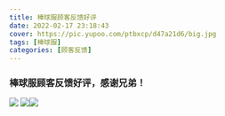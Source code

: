 ```yaml
---
title: 棒球服顾客反馈好评
date: 2022-02-17 23:18:43
cover: https://pic.yupoo.com/ptbxcp/d47a21d6/big.jpg
tags: [棒球服]
categories: [顾客反馈]
---
```


###  棒球服顾客反馈好评，感谢兄弟！
![](https://pic.yupoo.com/ptbxcp/e863617f/e6648732.jpg)
![](https://pic.yupoo.com/ptbxcp/2488c078/85d385b3.jpg)![](https://pic.yupoo.com/ptbxcp/d47a21d6/b2053e3e.jpg)

